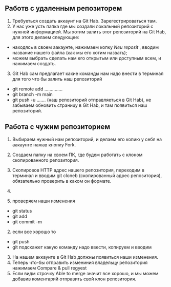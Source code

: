 ## Работв с удаленным репозиторем 
1. Требуеться создать аккаунт на Git Hab. Зарегестрироваться там.
2. У нас уже усть папка где мы создали локальный репозиторий с нужной информацией. Мы хотим залить этот репозиторий на Git Hab, для этого делаем следующее:
 * находясь в своем аакаунте, нажимаем копку *Neu reposit* , вводим название нашего файла (как мы его хотим назвать);
 * можем выбрать сделать нам его открытым или доступным всем, и нажимаем создать.
3. Git Hab сам предлагает какие команды нам надо внести в терминал для того что бы залить наш репозиторий
 - git remote add ..............
 - git branch -m main
 - git push -u ....... (наш репозиторий отправляеться в Git Hab), не забываем обновить страницу в Git Hab, и там появиться наш репозиторий.
 
 ## Работа с чужим репозиторием
1. Выбираем нужный нам репозиторий, и делаем его копию у себя на аакаунте нажав кнопку Fork.
2. Создаем папку на своем ПК, где будем работать с клоном скопированного репозитория.
3. Скопировов HTTP адрес нашего репозитория, переходим в терминал и вводим git cloneb (скопированный адрес репозитория), обязательно проверить в каком он формате.
4. 

 1. проверяем наши изменения 
 - git status
 - git add
 - git commit -m 
 2. если все хорошо то
 - git push
 - git подскажет какую команду надо ввести, копируем и вводим
 3. На нашем аккаунте в Git Hab  должны появиться наши изменения.
 4. Теперь что-бы отправить измениния владельцу репозитория нажимаем Compare & pull regyest
 5. Если видм строчку Able to merge значит все хорошо, и мы можем добавив коментарий отправить свой клон репозитория.